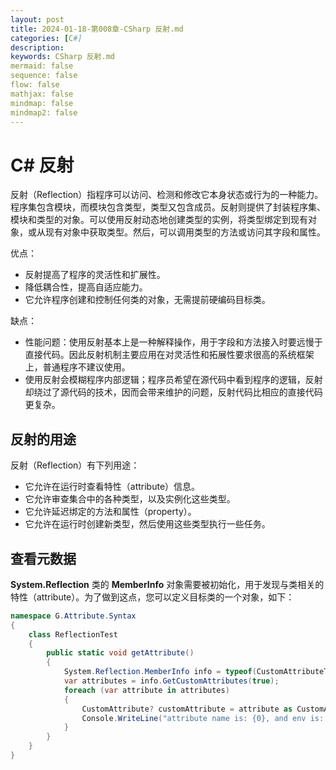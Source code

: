 ```yaml
---
layout: post
title: 2024-01-18-第008章-CSharp 反射.md
categories: [C#]
description: 
keywords: CSharp 反射.md
mermaid: false
sequence: false
flow: false
mathjax: false
mindmap: false
mindmap2: false
---
```

# C# 反射

反射（Reflection）指程序可以访问、检测和修改它本身状态或行为的一种能力。程序集包含模块，而模块包含类型，类型又包含成员。反射则提供了封装程序集、模块和类型的对象。可以使用反射动态地创建类型的实例，将类型绑定到现有对象，或从现有对象中获取类型。然后，可以调用类型的方法或访问其字段和属性。



优点：

- 反射提高了程序的灵活性和扩展性。
- 降低耦合性，提高自适应能力。
- 它允许程序创建和控制任何类的对象，无需提前硬编码目标类。



缺点：

- 性能问题：使用反射基本上是一种解释操作，用于字段和方法接入时要远慢于直接代码。因此反射机制主要应用在对灵活性和拓展性要求很高的系统框架上，普通程序不建议使用。
- 使用反射会模糊程序内部逻辑；程序员希望在源代码中看到程序的逻辑，反射却绕过了源代码的技术，因而会带来维护的问题，反射代码比相应的直接代码更复杂。



## 反射的用途

反射（Reflection）有下列用途：

- 它允许在运行时查看特性（attribute）信息。
- 它允许审查集合中的各种类型，以及实例化这些类型。
- 它允许延迟绑定的方法和属性（property）。
- 它允许在运行时创建新类型，然后使用这些类型执行一些任务。



## 查看元数据

**System.Reflection** 类的 **MemberInfo** 对象需要被初始化，用于发现与类相关的特性（attribute）。为了做到这点，您可以定义目标类的一个对象，如下：

```c#
namespace G.Attribute.Syntax
{
	class ReflectionTest
	{
		public static void getAttribute()
		{
			System.Reflection.MemberInfo info = typeof(CustomAttributeTest);
			var attributes = info.GetCustomAttributes(true);
            foreach (var attribute in attributes)
            {
                CustomAttribute? customAttribute = attribute as CustomAttribute;
                Console.WriteLine("attribute name is: {0}, and env is: {1}", customAttribute?.Name, customAttribute?.Env);
            }
        }
	}
}
```
